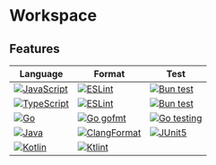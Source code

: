 # Workspace

## Features

| Language                                                                                                                                                                             | Format                                                                                                                                                                | Test                                                                                                                                            |
| ------------------------------------------------------------------------------------------------------------------------------------------------------------------------------------ | --------------------------------------------------------------------------------------------------------------------------------------------------------------------- | ----------------------------------------------------------------------------------------------------------------------------------------------- |
| [![JavaScript](https://img.shields.io/badge/%E2%80%8D-JavaScript-F7DF1E?style=flat-square&logo=javascript&logoColor=white)](https://developer.mozilla.org/en-US/docs/Web/javascript) | [![ESLint](https://img.shields.io/badge/%E2%80%8D-ESLint-4B32C3?style=flat-square&logo=eslint&logoColor=white)](https://eslint.org/)                                  | [![Bun test](https://img.shields.io/badge/%E2%80%8D-Bun_test-000000?style=flat-square&logo=bun&logoColor=white)](https://bun.sh/docs/cli/test)  |
| [![TypeScript](https://img.shields.io/badge/%E2%80%8D-TypeScript-3178C6?style=flat-square&logo=typescript&logoColor=white)](https://www.typescriptlang.org/)                         | [![ESLint](https://img.shields.io/badge/%E2%80%8D-ESLint-4B32C3?style=flat-square&logo=eslint&logoColor=white)](https://eslint.org/)                                  | [![Bun test](https://img.shields.io/badge/%E2%80%8D-Bun_test-000000?style=flat-square&logo=bun&logoColor=white)](https://bun.sh/docs/cli/test)  |
| [![Go](https://img.shields.io/badge/%E2%80%8B-Go-00ADD8?style=flat-square&logo=go&logoColor=white)](https://go.dev/)                                                                 | [![Go gofmt](https://img.shields.io/badge/%E2%80%8B-Go_gofmt-00ADD8?style=flat-square&logo=go&logoColor=white)](https://pkg.go.dev/cmd/gofmt)                         | [![Go testing](https://img.shields.io/badge/%E2%80%8B-Go_testing-00ADD8?style=flat-square&logo=go&logoColor=white)](https://pkg.go.dev/testing) |
| [![Java](https://img.shields.io/badge/Java-E11F21?style=flat-square&logoColor=white)](https://www.java.com/)                                                                         | [![ClangFormat](https://img.shields.io/badge/%E2%80%8D-ClangFormat-262D3A?style=flat-square&logo=llvm&logoColor=white)](https://clang.llvm.org/docs/ClangFormat.html) | [![JUnit5](https://img.shields.io/badge/%E2%80%8B-JUnit5-25A162?style=flat-square&logo=junit5&logoColor=white)](https://junit.org/junit5/)      |
| [![Kotlin](https://img.shields.io/badge/%E2%80%8B-Kotlin-7F52FF?style=flat-square&logo=kotlin&logoColor=white)](https://kotlinlang.org/)                                             | [![Ktlint](https://img.shields.io/badge/Ktlint-E92063?style=flat-square&logoColor=white)](https://pinterest.github.io/ktlint/)                                        |                                                                                                                                                 |
